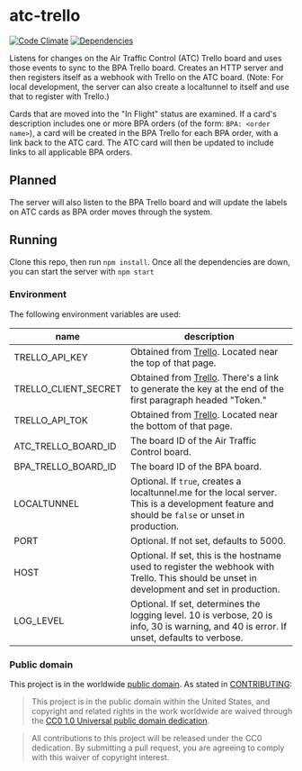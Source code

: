 # atc-trello

[![Code Climate](https://codeclimate.com/github/18F/atc-trello/badges/gpa.svg)](https://codeclimate.com/github/18F/atc-trello) [![Dependencies](https://david-dm.org/18F/atc-trello.svg)](https://david-dm.org/18F/atc-trello)

Listens for changes on the Air Traffic Control (ATC) Trello board and uses those events to sync to the BPA Trello board.  Creates an HTTP server and then registers itself as a webhook with Trello on the ATC board.  (Note: For local development, the server can also create a localtunnel to itself and use that to register with Trello.)

Cards that are moved into the "In Flight" status are examined.  If a card's description includes one or more BPA orders (of the form: `BPA: <order name>`), a card will be created in the BPA Trello for each BPA order, with a link back to the ATC card.  The ATC card will then be updated to include links to all applicable BPA orders.

## Planned

The server will also listen to the BPA Trello board and will update the labels on ATC cards as BPA order moves through the system.

## Running

Clone this repo, then run `npm install`.  Once all the dependencies are down, you can start the server with `npm start`

### Environment

The following environment variables are used:

name                 | description
-------------------- | ------------------------------------------------------------------------------------------------------------------------------------------------
TRELLO_API_KEY       | Obtained from [Trello](https://trello.com/app-key). Located near the top of that page.
TRELLO_CLIENT_SECRET | Obtained from [Trello](https://trello.com/app-key). There's a link to generate the key at the end of the first paragraph headed "Token."
TRELLO_API_TOK       | Obtained from [Trello](https://trello.com/app-key). Located near the bottom of that page.
ATC_TRELLO_BOARD_ID  | The board ID of the Air Traffic Control board.
BPA_TRELLO_BOARD_ID  | The board ID of the BPA board.
LOCALTUNNEL          | Optional.  If `true`, creates a localtunnel.me for the local server. This is a development feature and should be `false` or unset in production.
PORT                 | Optional.  If not set, defaults to 5000.
HOST                 | Optional.  If set, this is the hostname used to register the webhook with Trello. This should be unset in development and set in production.
LOG_LEVEL            | Optional.  If set, determines the logging level.  10 is verbose, 20 is info, 30 is warning, and 40 is error. If unset, defaults to verbose.      |

### Public domain

This project is in the worldwide [public domain](LICENSE.md). As stated in [CONTRIBUTING](CONTRIBUTING.md):

> This project is in the public domain within the United States, and copyright and related rights in the work worldwide are waived through the [CC0 1.0 Universal public domain dedication](https://creativecommons.org/publicdomain/zero/1.0/).

> All contributions to this project will be released under the CC0 dedication. By submitting a pull request, you are agreeing to comply with this waiver of copyright interest.
